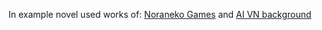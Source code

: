 In example novel used works of:
[Noraneko Games](https://noranekogames.itch.io/aikosprite)
and
[AI VN background](https://lisadikaprio.itch.io/109-visual-novel-backgrounds)